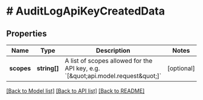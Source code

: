 # # AuditLogApiKeyCreatedData

## Properties

Name | Type | Description | Notes
------------ | ------------- | ------------- | -------------
**scopes** | **string[]** | A list of scopes allowed for the API key, e.g. &#x60;[\&quot;api.model.request\&quot;]&#x60; | [optional]

[[Back to Model list]](../../README.md#models) [[Back to API list]](../../README.md#endpoints) [[Back to README]](../../README.md)
